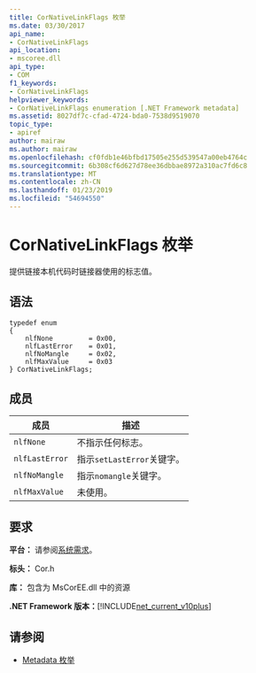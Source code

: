 ```yaml
---
title: CorNativeLinkFlags 枚举
ms.date: 03/30/2017
api_name:
- CorNativeLinkFlags
api_location:
- mscoree.dll
api_type:
- COM
f1_keywords:
- CorNativeLinkFlags
helpviewer_keywords:
- CorNativeLinkFlags enumeration [.NET Framework metadata]
ms.assetid: 8027df7c-cfad-4724-bda0-7538d9519070
topic_type:
- apiref
author: mairaw
ms.author: mairaw
ms.openlocfilehash: cf0fdb1e46bfbd17505e255d539547a00eb4764c
ms.sourcegitcommit: 6b308cf6d627d78ee36dbbae8972a310ac7fd6c8
ms.translationtype: MT
ms.contentlocale: zh-CN
ms.lasthandoff: 01/23/2019
ms.locfileid: "54694550"
---
```

# <a name="cornativelinkflags-enumeration"></a>CorNativeLinkFlags 枚举
提供链接本机代码时链接器使用的标志值。  
  
## <a name="syntax"></a>语法  
  
```  
typedef enum  
{  
    nlfNone         = 0x00,  
    nlfLastError    = 0x01,  
    nlfNoMangle     = 0x02,  
    nlfMaxValue     = 0x03  
} CorNativeLinkFlags;  
```  
  
## <a name="members"></a>成员  
  
|成员|描述|  
|------------|-----------------|  
|`nlfNone`|不指示任何标志。|  
|`nlfLastError`|指示`setLastError`关键字。|  
|`nlfNoMangle`|指示`nomangle`关键字。|  
|`nlfMaxValue`|未使用。|  
  
## <a name="requirements"></a>要求  
 **平台：** 请参阅[系统需求](../../../../docs/framework/get-started/system-requirements.md)。  
  
 **标头：** Cor.h  
  
 **库：** 包含为 MsCorEE.dll 中的资源  
  
 **.NET Framework 版本：**[!INCLUDE[net_current_v10plus](../../../../includes/net-current-v10plus-md.md)]  
  
## <a name="see-also"></a>请参阅
- [Metadata 枚举](../../../../docs/framework/unmanaged-api/metadata/metadata-enumerations.md)
